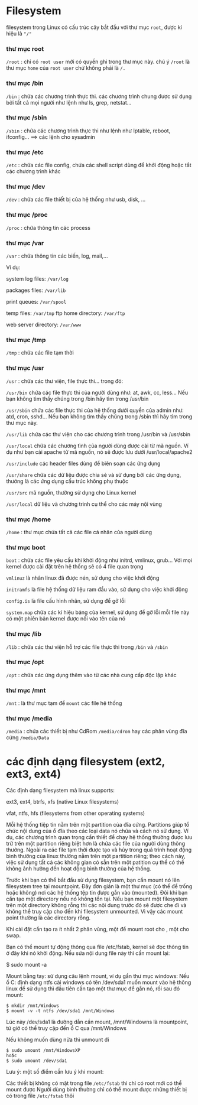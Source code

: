 # Filesystem
filesystem trong Linux có cấu trúc cây bắt đầu với thư mục `root`, được kí hiệu là  `"/"`
### thư mục root
`/root` : chỉ có `root user` mới có quyền ghi trong thư mục này. chú ý `/root` là thư mục `home` của `root user` chứ không phải là `/.`





### thư mục /bin
`/bin` : chứa các chương trình thực thi. các chương trình chung được sử dụng bởi tất cả mọi người như lệnh như ls, grep, netstat...





### thư mục /sbin
`/sbin` : chứa các chương trình thực thi như lệnh như Iptable, reboot, ifconfig... ==> các lệnh cho sysadmin


### thư mục /etc
`/etc` : chứa các file config, chứa các shell script dùng để khởi động hoặc tắt các chương trình khác


### thư mục /dev
`/dev` : chứa các file thiết bị của hệ thống như usb, disk, ...

### thư mục /proc
`/proc` : chứa thông tin các process

### thư mục /var




`/var` : chứa thông tin các biến, log, mail,...

Ví dụ:

system log files: `/var/log`

packages files: `/var/lib`

print queues: `/var/spool`

temp files: `/var/tmp`
ftp home directory: `/var/ftp`

web server directory: `/var/www`

### thư mục /tmp
`/tmp` : chứa các file tạm thời

### thư mục /usr


`/usr` : chứa các thư viện, file thực thi... trong đó:

`/usr/bin` chứa các file thực thi của người dùng như: at, awk, cc, less... Nếu bạn không tìm thấy chúng trong /bin hãy tìm trong /usr/bin

`/usr/sbin` chứa các file thực thi của hệ thống dưới quyền của admin như: atd, cron, sshd... Nếu bạn không tìm thấy chúng trong /sbin thì hãy tìm trong thư mục này.

`/usr/lib` chứa các thư viện cho các chương trình trong /usr/bin và /usr/sbin

`/usr/local` chứa các chương tình của người dùng được cài từ mã nguồn. Ví dụ như bạn cài apache từ mã nguồn, nó sẽ được lưu dưới /usr/local/apache2

`/usr/include` các header files dùng để biên soạn các ứng dụng

`/usr/share` chứa các dữ liệu được chia sẻ và sử dụng bởi các ứng dụng, thường là các ứng dụng cấu trúc không phụ thuộc

`/usr/src` mã nguồn, thường sử dụng cho Linux kernel

`/usr/local` dữ liệu và chương trình cụ thể cho các máy nội vùng

### thư mục /home
`/home` : thư mục chứa tất cả các file cá nhân của người dùng

### thư mục boot
`boot` : chứa các file yêu cầu khi khởi động như initrd, vmlinux, grub...
Với mọi kernel được cài đặt trên hệ thống sẽ có 4 file quan trọng

`vmlinuz` là nhân linux đã được nén, sử dụng cho việc khởi động

`initramfs` là file hệ thống dữ liệu ram đầu vào, sử dụng cho việc khởi động

`config.is` là file cấu hình nhân, sử dụng để gỡ lỗi

`system.map` chứa các kí hiệu bảng của kernel, sử dụng để gỡ lỗi
mỗi file này có một phiên bản kernel được nối vào tên của nó

### thư mục /lib
`/lib` : chứa các thư viện hỗ trợ các file thực thi trong `/bin` và `/sbin`

### thư mục /opt
`/opt` : chứa các ứng dụng thêm vào từ các nhà cung cấp độc lập khác

### thư mục /mnt
`/mnt` : là thư mục tạm để `mount` các file hệ thống

### thư mục /media
`/media` : chứa các thiết bị như CdRom `/media/cdrom` hay các phân vùng đĩa cứng `/media/Data`

                         
# các định dạng filesystem (ext2, ext3, ext4)
Các định dạng filesystem mà linux supports:

ext3, ext4, btrfs, xfs (native Linux filesystems)

vfat, ntfs, hfs (filesystems from other operating systems)

Mỗi hệ thống tiệp tin nằm trên một partition của đĩa cứng. Partitions giúp tổ chức nội dung của ổ đĩa theo các loại data nó chứa và cách nó sử dụng. Ví dụ, các chương trình quan trọng cần thiết để chạy hệ thống thường được lưu trữ trên một partition riêng biệt hơn là chứa các file của người dùng thông thường. Ngoài ra các file tạm thời được tạo và hủy trong quá trình hoạt động bình thường của linux thường nằm trên một partition riêng; theo cách này, việc sử dụng tất cả các không gian có sẵn trên một patition cụ thể có thể không ảnh hưởng đến hoạt động bình thường của hệ thống.

Trước khi bạn có thể bắt đầu sử dụng filesystem, bạn cần mount nó lên filesystem tree tại mountpoint. Đây đơn giản là một thư mục (có thể để trống hoặc không) nơi các hệ thống tệp tin được gắn vào (mounted). Đôi khi bạn cần tạo một directory nếu nó không tồn tại. Nếu bạn mount một filesystem trên một directory không rỗng thì các nội dung trước đó sẽ được che đi và không thể truy cập cho đến khi filesystem unmounted. Vì vậy các mount point thường là các directory rỗng.

Khi cài đặt cần tạo ra ít nhất 2 phân vùng, một để mount root cho \, một cho swap.

Bạn có thể mount tự động thông qua file /etc/fstab, kernel sẽ đọc thông tin ở đây khi nó khởi động. Nếu sửa nội dung file này thì cần mount lại:

  $ sudo mount -a

Mount bằng tay: sử dụng câu lệnh mount, ví dụ gắn thư mục windows: Nếu ổ C: định dạng ntfs cài windows có tên /dev/sda1 muốn mount vào hệ thông linux để sử dụng thì đầu tiên cần tạo một thư mục để gắn nó, rồi sau đó mount:

	$ mkdir /mnt/Windows
	$ mount -v -t ntfs /dev/sda1 /mnt/Windows
Lúc này /dev/sda1 là đường dẫn cần mount, /mnt/Windowns là mountpoint, từ giờ có thể truy cập đến ổ C qua /mnt/Windows

Nếu không muốn dùng nữa thì unmount đi

	$ sudo umount /mnt/WindowsXP 
	hoặc
	$ sudo umount /dev/sda1
Lưu ý: một số điểm cần lưu ý khi mount:

Các thiết bị không có mặt trong file `/etc/fstab` thì chỉ có root mới có thể mount được
Người dùng bình thường chỉ có thể mount được những thiết bị có trong file `/etc/fstab` thôi










                         
